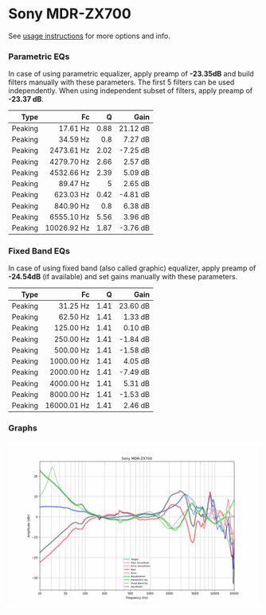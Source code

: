 # Sony MDR-ZX700
See [usage instructions](https://github.com/jaakkopasanen/AutoEq#usage) for more options and info.

### Parametric EQs
In case of using parametric equalizer, apply preamp of **-23.35dB** and build filters manually
with these parameters. The first 5 filters can be used independently.
When using independent subset of filters, apply preamp of **-23.37 dB**.

| Type    | Fc          |    Q | Gain     |
|--------:|------------:|-----:|---------:|
| Peaking | 17.61 Hz    | 0.88 | 21.12 dB |
| Peaking | 34.59 Hz    | 0.8  | 7.27 dB  |
| Peaking | 2473.61 Hz  | 2.02 | -7.25 dB |
| Peaking | 4279.70 Hz  | 2.66 | 2.57 dB  |
| Peaking | 4532.66 Hz  | 2.39 | 5.09 dB  |
| Peaking | 89.47 Hz    | 5    | 2.65 dB  |
| Peaking | 623.03 Hz   | 0.42 | -4.81 dB |
| Peaking | 840.90 Hz   | 0.8  | 6.38 dB  |
| Peaking | 6555.10 Hz  | 5.56 | 3.96 dB  |
| Peaking | 10026.92 Hz | 1.87 | -3.76 dB |

### Fixed Band EQs
In case of using fixed band (also called graphic) equalizer, apply preamp of **-24.54dB**
(if available) and set gains manually with these parameters.

| Type    | Fc          |    Q | Gain     |
|--------:|------------:|-----:|---------:|
| Peaking | 31.25 Hz    | 1.41 | 23.60 dB |
| Peaking | 62.50 Hz    | 1.41 | 1.33 dB  |
| Peaking | 125.00 Hz   | 1.41 | 0.10 dB  |
| Peaking | 250.00 Hz   | 1.41 | -1.84 dB |
| Peaking | 500.00 Hz   | 1.41 | -1.58 dB |
| Peaking | 1000.00 Hz  | 1.41 | 4.05 dB  |
| Peaking | 2000.00 Hz  | 1.41 | -7.49 dB |
| Peaking | 4000.00 Hz  | 1.41 | 5.31 dB  |
| Peaking | 8000.00 Hz  | 1.41 | -1.53 dB |
| Peaking | 16000.01 Hz | 1.41 | 2.46 dB  |

### Graphs
![](./Sony%20MDR-ZX700.png)